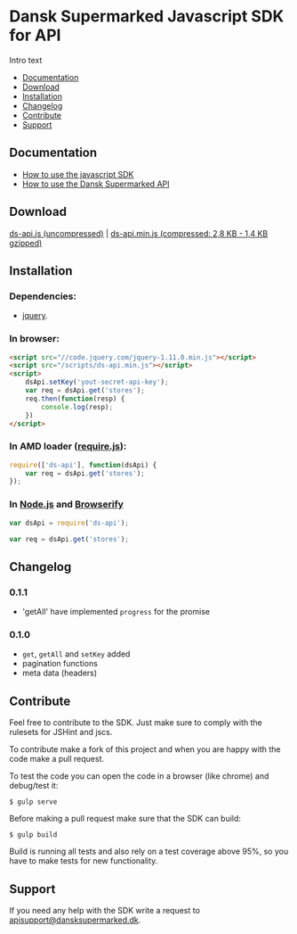 # Dansk Supermarked Javascript SDK for API

Intro text

- [Documentation](#markdown-header-documentation)
- [Download](#markdown-header-download)
- [Installation](#markdown-header-installation)
- [Changelog](#markdown-header-changelog)
- [Contribute](#markdown-header-contribute)
- [Support](#markdown-header-support)

## Documentation

- [How to use the javascript SDK](https://bitbucket.org/DanskSupermarked/api-sdk-javascript/src/32966f033f4db832c034878231750e60749eea6b/docs/index.md?at=master)
- [How to use the Dansk Supermarked API](https://developer.dansksupermarked.dk/v1/overview/)

## Download

[ds-api.js (uncompressed)](raw/master/dist/ds-api.js) |
[ds-api.min.js (compressed: 2,8 KB - 1,4 KB gzipped)](raw/master/dist/ds-api.min.js)

## Installation


### Dependencies:

- [jquery](http://jquery.com/).

### In browser:

```html
<script src="//code.jquery.com/jquery-1.11.0.min.js"></script>
<script src="/scripts/ds-api.min.js"></script>
<script>
    dsApi.setKey('yout-secret-api-key');
    var req = dsApi.get('stores');
    req.then(function(resp) {
        console.log(resp);
    })
</script>
```

### In AMD loader ([require.js](http://requirejs.org/)):

```js
require(['ds-api'], function(dsApi) {
    var req = dsApi.get('stores');
});
```

### In [Node.js](http://nodejs.org/) and [Browserify](http://browserify.org/)

```js
var dsApi = require('ds-api');

var req = dsApi.get('stores');
```

## Changelog

### 0.1.1

- 'getAll' have implemented `progress` for the promise

### 0.1.0

- `get`, `getAll` and `setKey` added
- pagination functions
- meta data (headers)

## Contribute

Feel free to contribute to the SDK. Just make sure to comply with the rulesets
for JSHint and jscs.

To contribute make a fork of this project and when you are happy with the code
make a pull request.

To test the code you can open the code in a browser (like chrome) and debug/test it:

```
$ gulp serve
```

Before making a pull request make sure that the SDK can build:

```
$ gulp build
```

Build is running all tests and also rely on a test coverage above 95%, so you
have to make tests for new functionality.

## Support

If you need any help with the SDK write a request to
[apisupport@dansksupermarked.dk](mailto:apisupport@dansksupermarked.dk).
